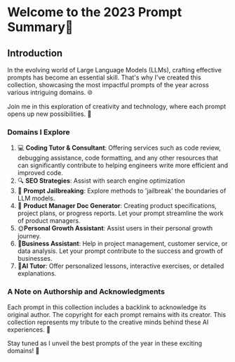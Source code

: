 # Welcome to the 2023 Prompt Summary🌟
## Introduction

In the evolving world of Large Language Models (LLMs), crafting effective prompts has become an essential skill. That's why I've created this collection, showcasing the most impactful prompts of the year across various intriguing domains. 🌐

Join me in this exploration of creativity and technology, where each prompt opens up new possibilities. 🚀

### Domains I Explore

1. 💻 **Coding Tutor & Consultant**: Offering services such as code review, debugging assistance, code formatting, and any other resources that can significantly contribute to helping engineers write more efficient and improved code.
2. 🔍 **SEO Strategies**: Assist with search engine optimization
3. 👺 **Prompt Jailbreaking**: Explore methods to 'jailbreak' the boundaries of LLM models. 
4. 🎉 **Product Manager Doc Generator**: Creating product specifications, project plans, or progress reports. Let your prompt streamline the work of product managers.
5. 🌞**Personal Growth Assistant**: Assist users in their personal growth journey. 
6. 📜**Business Assistant**: Help in project management, customer service, or data analysis. Let your prompt contribute to the success and growth of businesses.
7. 🌟**AI Tutor**: Offer personalized lessons, interactive exercises, or detailed explanations. 

### A Note on Authorship and Acknowledgments

Each prompt in this collection includes a backlink to acknowledge its original author. The copyright for each prompt remains with its creator. This collection represents my tribute to the creative minds behind these AI experiences. 📝

Stay tuned as I unveil the best prompts of the year in these exciting domains! 🌟
